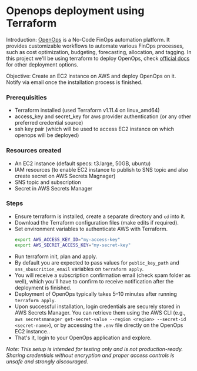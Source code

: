 # Openops deployment using Terraform

Introduction: [OpenOps](https://www.openops.com) is a No-Code FinOps automation platform. It provides customizable workflows to automate various FinOps processes, such as cost optimization, budgeting, forecasting, allocation, and tagging. 
In this project we'll be using terraform to deploy OpenOps, check [official docs](https://docs.openops.com/introduction/overview) for other deployment options.

Objective: Create an EC2 instance on AWS and deploy OpenOps on it. Notify via email once the installation process is finished.

### Prerequisities
- Terraform installed (used Terraform v1.11.4 on linux_amd64)
- access_key and secret_key for aws provider authentication (or any other preferred credential source)
- ssh key pair (which will be used to access EC2 instance on which openops will be deployed)

### Resources created
- An EC2 instance (default specs: t3.large, 50GB, ubuntu)
- IAM resources (to enable EC2 instance to publish to SNS topic and also create secret on AWS Secrets Magnager)
- SNS topic and subscription
- Secret in AWS Secrets Manager

### Steps
- Ensure terraform is installed, create a separate directory and `cd` into it.
- Download the Terraform configuration files (make edits if required).
- Set environment variables to authenticate AWS with Terraform.
  ```sh
  export AWS_ACCESS_KEY_ID="my-access-key"
  export AWS_SECRET_ACCESS_KEY="my-secret-key"
  ```
- Run terraform init, plan and apply.
- By default you are expected to pass values for `public_key_path` and `sns_sbuscrition_email` variables on `terraform apply`.
- You will receive a subscription confirmation email (check spam folder as well), which you'll have to confirm to receive notification after the deployment is finished.
- Deployment of OpenOps typically takes 5–10 minutes after running `terraform apply`.
- Upon successful installation, login credentials are securely stored in AWS Secrets Manager. You can retrieve them using the AWS CLI (e.g., `aws secretsmanager get-secret-value --region <region> --secret-id <secret-name>`), or by accessing the `.env` file directly on the OpenOps EC2 instance.. 
- That's it, login to your OpenOps application and explore.

*Note: This setup is intended for testing only and is not production-ready. Sharing credentials without encryption and proper access controls is unsafe and strongly discouraged.*